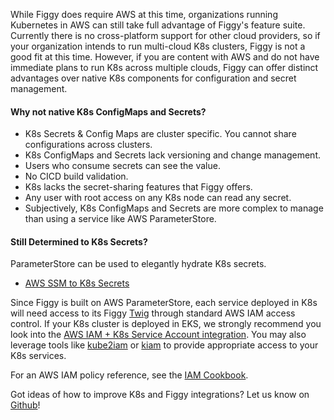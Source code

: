 While Figgy does require AWS at this time, organizations running Kubernetes in AWS can still take full advantage of 
Figgy's feature suite. Currently there is no cross-platform support for other cloud providers, so if your organization
intends to run multi-cloud K8s clusters, Figgy is not a good fit at this time. However,
if you are content with AWS and do not have immediate plans to run K8s across multiple clouds, Figgy can offer
distinct advantages over native K8s components for configuration and secret management.

#### Why not native K8s ConfigMaps and Secrets?

- K8s Secrets & Config Maps are cluster specific. You cannot share configurations across clusters.
- K8s ConfigMaps and Secrets lack versioning and change management.
- Users who consume secrets can see the value.
- No CICD build validation.
- K8s lacks the secret-sharing features that Figgy offers.
- Any user with root access on any K8s node can read any secret.
- Subjectively, K8s ConfigMaps and Secrets are more complex to manage than using a service like AWS ParameterStore.

#### Still Determined to K8s Secrets?

ParameterStore can be used to elegantly hydrate K8s secrets.

- [AWS SSM to K8s Secrets](https://github.com/cmattoon/aws-ssm)


Since Figgy is built on AWS ParameterStore, each service deployed in K8s will need access to its 
Figgy [Twig](/getting-started/concepts/) through standard AWS IAM access control. If your K8s cluster is deployed in 
EKS, we strongly recommend you look into the [AWS IAM + K8s Service Account integration](https://docs.aws.amazon.com/eks/latest/userguide/enable-iam-roles-for-service-accounts.html).
You may also leverage tools like [kube2iam](https://github.com/jtblin/kube2iam) or [kiam](https://github.com/uswitch/kiam) to
provide appropriate access to your K8s services. 

For an AWS IAM policy reference, see the [IAM Cookbook](/manual/configuration/iam-cookbook).


Got ideas of how to improve K8s and Figgy integrations? Let us know on [Github](https://github.com/figtools/figgy)!